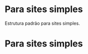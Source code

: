 Para sites simples
=============

Estrutura padrão para sites simples.

Para sites simples
=============
